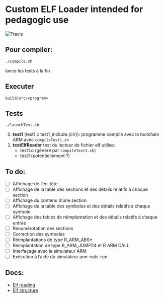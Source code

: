 # Custom ELF Loader intended for pedagogic use
![Travis](https://travis-ci.org/FederAndInk/ProjetS5.svg?branch=master)

## Pour compiler:
```
./compile.sh
```
lance les tests à la fin

## Executer
```
build/src/<program>
```

## Tests
```
./launchTest.sh
```
0. **test1** (test1.c test1_include.{ch}): programme compilé avec la toolchain ARM avec `compileTest1.sh`
1. **testElfReader** test du lecteur de fichier elf utilise:
    - test1.o (généré par `compileTest1.sh`)
    - test1 (potentiellement ?)

## To do:
- [ ] Affichage de l’en-tête
- [ ] Affichage de la table des sections et des détails relatifs à chaque section
- [ ] Affichage du contenu d’une section
- [ ] Affichage de la table des symboles et des détails relatifs à chaque symbole
- [ ] Affichage des tables de réimplantation et des détails relatifs à chaque entrée
- [ ] Renumérotation des sections
- [ ] Correction des symboles
- [ ] Réimplantations de type R_ARM_ABS*
- [ ] Réimplantation de type R_ARM_JUMP24 et R ARM CALL
- [ ] Interfaçage avec le simulateur ARM
- [ ] Exécution à l’aide du simulateur arm-eabi-run.

## Docs:
- [Elf reading](https://wiki.osdev.org/ELF_Tutorial)
- [Elf structure](https://wiki.osdev.org/ELF)
